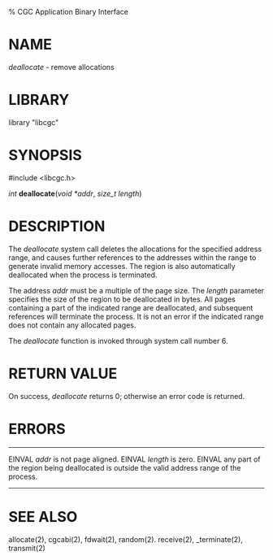% CGC Application Binary Interface

# NAME
*deallocate* - remove allocations

# LIBRARY
library "libcgc"

# SYNOPSIS
\#include \<libcgc.h\>

_int_ **deallocate**(_void *addr_, _size_t length_)

# DESCRIPTION
The *deallocate* system call deletes the allocations for the specified
address range, and causes further references to the addresses within the
range to generate invalid memory accesses. The region is also automatically
deallocated when the process is terminated.

The address *addr* must be a multiple of the page size. The *length*
parameter specifies the size of the region to be deallocated in bytes.
All pages containing a part of the indicated range are deallocated, and
subsequent references will terminate the process. It is not an error if
the indicated range does not contain any allocated pages.

The *deallocate* function is invoked through system call number 6.

# RETURN VALUE
On success, *deallocate* returns 0; otherwise an error code is returned.

# ERRORS

------ --------------------------------------------------------------
EINVAL *addr* is not page aligned.
EINVAL *length* is zero.
EINVAL any part of the region being deallocated is outside the valid address range of the process.
------ --------------------------------------------------------------

# SEE ALSO
allocate(2),
cgcabi(2),
fdwait(2),
random(2).
receive(2),
_terminate(2),
transmit(2)
